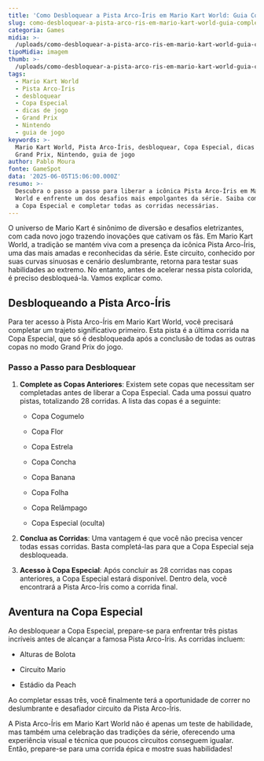 ```yaml
---
title: 'Como Desbloquear a Pista Arco-Íris em Mario Kart World: Guia Completo'
slug: como-desbloquear-a-pista-arco-ris-em-mario-kart-world-guia-completo
categoria: Games
midia: >-
  /uploads/como-desbloquear-a-pista-arco-ris-em-mario-kart-world-guia-completo-thumb.jpg
tipoMidia: imagem
thumb: >-
  /uploads/como-desbloquear-a-pista-arco-ris-em-mario-kart-world-guia-completo-thumb.jpg
tags:
  - Mario Kart World
  - Pista Arco-Íris
  - desbloquear
  - Copa Especial
  - dicas de jogo
  - Grand Prix
  - Nintendo
  - guia de jogo
keywords: >-
  Mario Kart World, Pista Arco-Íris, desbloquear, Copa Especial, dicas de jogo,
  Grand Prix, Nintendo, guia de jogo
author: Pablo Moura
fonte: GameSpot
data: '2025-06-05T15:06:00.000Z'
resumo: >-
  Descubra o passo a passo para liberar a icônica Pista Arco-Íris em Mario Kart
  World e enfrente um dos desafios mais empolgantes da série. Saiba como acessar
  a Copa Especial e completar todas as corridas necessárias.
---
```


O universo de Mario Kart é sinônimo de diversão e desafios eletrizantes, com cada novo jogo trazendo inovações que cativam os fãs. Em Mario Kart World, a tradição se mantém viva com a presença da icônica Pista Arco-Íris, uma das mais amadas e reconhecidas da série. Este circuito, conhecido por suas curvas sinuosas e cenário deslumbrante, retorna para testar suas habilidades ao extremo. No entanto, antes de acelerar nessa pista colorida, é preciso desbloqueá-la. Vamos explicar como.

## Desbloqueando a Pista Arco-Íris

Para ter acesso à Pista Arco-Íris em Mario Kart World, você precisará completar um trajeto significativo primeiro. Esta pista é a última corrida na Copa Especial, que só é desbloqueada após a conclusão de todas as outras copas no modo Grand Prix do jogo.

### Passo a Passo para Desbloquear

1. **Complete as Copas Anteriores**: Existem sete copas que necessitam ser completadas antes de liberar a Copa Especial. Cada uma possui quatro pistas, totalizando 28 corridas. A lista das copas é a seguinte:

   - Copa Cogumelo

   - Copa Flor

   - Copa Estrela

   - Copa Concha

   - Copa Banana

   - Copa Folha

   - Copa Relâmpago

   - Copa Especial (oculta)

2. **Conclua as Corridas**: Uma vantagem é que você não precisa vencer todas essas corridas. Basta completá-las para que a Copa Especial seja desbloqueada.

3. **Acesso à Copa Especial**: Após concluir as 28 corridas nas copas anteriores, a Copa Especial estará disponível. Dentro dela, você encontrará a Pista Arco-Íris como a corrida final.

## Aventura na Copa Especial

Ao desbloquear a Copa Especial, prepare-se para enfrentar três pistas incríveis antes de alcançar a famosa Pista Arco-Íris. As corridas incluem:

- Alturas de Bolota

- Circuito Mario

- Estádio da Peach

Ao completar essas três, você finalmente terá a oportunidade de correr no deslumbrante e desafiador circuito da Pista Arco-Íris.

A Pista Arco-Íris em Mario Kart World não é apenas um teste de habilidade, mas também uma celebração das tradições da série, oferecendo uma experiência visual e técnica que poucos circuitos conseguem igualar. Então, prepare-se para uma corrida épica e mostre suas habilidades!

